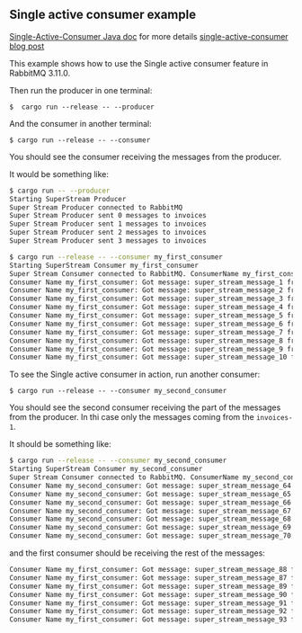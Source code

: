 Single active consumer example
---

[Single-Active-Consumer Java doc](https://rabbitmq.github.io/rabbitmq-stream-java-client/stable/htmlsingle/#single-active-consumer) for more details
[single-active-consumer blog post](https://www.rabbitmq.com/blog/2022/07/05/rabbitmq-3-11-feature-preview-single-active-consumer-for-streams)


This example shows how to use the Single active consumer feature in RabbitMQ 3.11.0.

Then run the producer in one terminal:

    $  cargo run --release -- --producer


And the consumer in another terminal:

    $ cargo run --release -- --consumer

You should see the consumer receiving the messages from the producer.

It would be something like:
```bash
$ cargo run -- --producer
Starting SuperStream Producer
Super Stream Producer connected to RabbitMQ
Super Stream Producer sent 0 messages to invoices
Super Stream Producer sent 1 messages to invoices
Super Stream Producer sent 2 messages to invoices
Super Stream Producer sent 3 messages to invoices
```

```bash
$ cargo run --release -- --consumer my_first_consumer
Starting SuperStream Consumer my_first_consumer
Super Stream Consumer connected to RabbitMQ. ConsumerName my_first_consumer
Consumer Name my_first_consumer: Got message: super_stream_message_1 from stream: invoices-1 with offset: 33 
Consumer Name my_first_consumer: Got message: super_stream_message_2 from stream: invoices-2 with offset: 34 
Consumer Name my_first_consumer: Got message: super_stream_message_3 from stream: invoices-0 with offset: 37 
Consumer Name my_first_consumer: Got message: super_stream_message_4 from stream: invoices-0 with offset: 36 
Consumer Name my_first_consumer: Got message: super_stream_message_5 from stream: invoices-1 with offset: 39 
Consumer Name my_first_consumer: Got message: super_stream_message_6 from stream: invoices-2 with offset: 40 
Consumer Name my_first_consumer: Got message: super_stream_message_7 from stream: invoices-0 with offset: 41 
Consumer Name my_first_consumer: Got message: super_stream_message_8 from stream: invoices-1 with offset: 42 
Consumer Name my_first_consumer: Got message: super_stream_message_9 from stream: invoices-2 with offset: 43 
Consumer Name my_first_consumer: Got message: super_stream_message_10 from stream: invoices-1 with offset: 44 
```

To see the Single active consumer in action, run another consumer:

    $ cargo run --release -- --consumer my_second_consumer

You should see the second consumer receiving the part of the messages from the producer. In thi case only the messages coming from the `invoices-1`.

It should be something like:
```bash
$ cargo run --release -- --consumer my_second_consumer
Starting SuperStream Consumer my_second_consumer
Super Stream Consumer connected to RabbitMQ. ConsumerName my_second_consumer
Consumer Name my_second_consumer: Got message: super_stream_message_64 from stream: invoices-1 with offset: 86 
Consumer Name my_second_consumer: Got message: super_stream_message_65 from stream: invoices-1 with offset: 87
Consumer Name my_second_consumer: Got message: super_stream_message_66 from stream: invoices-1 with offset: 88
Consumer Name my_second_consumer: Got message: super_stream_message_67 from stream: invoices-1 with offset: 89 
Consumer Name my_second_consumer: Got message: super_stream_message_68 from stream: invoices-1 with offset: 90
Consumer Name my_second_consumer: Got message: super_stream_message_69 from stream: invoices-1 with offset: 90
Consumer Name my_second_consumer: Got message: super_stream_message_70 from stream: invoices-1 with offset: 90
```
and the first consumer should be receiving the rest of the messages:
```bash
Consumer Name my_first_consumer: Got message: super_stream_message_88 from stream: invoices-0 with offset: 92 
Consumer Name my_first_consumer: Got message: super_stream_message_87 from stream: invoices-2 with offset: 93
Consumer Name my_first_consumer: Got message: super_stream_message_89 from stream: invoices-2 with offset: 95
Consumer Name my_first_consumer: Got message: super_stream_message_90 from stream: invoices-0 with offset: 97 
Consumer Name my_first_consumer: Got message: super_stream_message_91 from stream: invoices-0 with offset: 96
Consumer Name my_first_consumer: Got message: super_stream_message_92 from stream: invoices-2 with offset: 99
Consumer Name my_first_consumer: Got message: super_stream_message_93 from stream: invoices-2 with offset: 101
```




